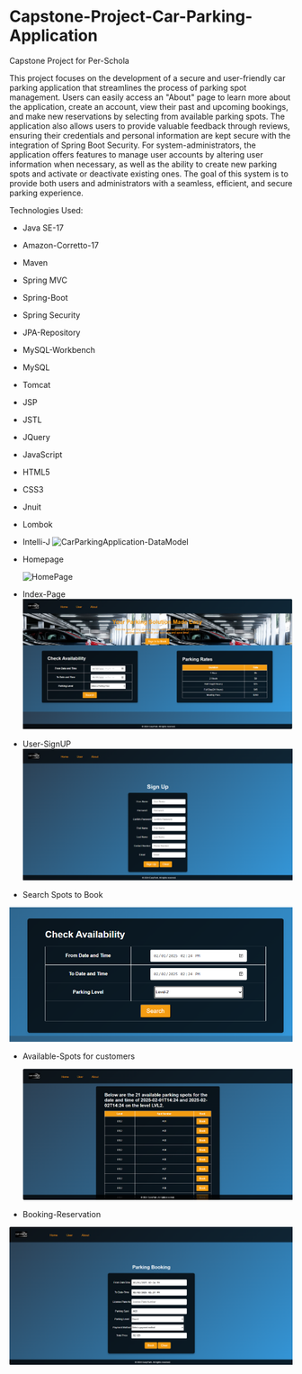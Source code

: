 # Capstone-Project-Car-Parking-Application
Capstone Project for Per-Schola

This project focuses on the development of a secure and user-friendly car parking application that streamlines the process of parking spot management. Users can easily access an "About" page to learn more about the application, create an account, view their past and upcoming bookings, and make new reservations by selecting from available parking spots. The application also allows users to provide valuable feedback through reviews, ensuring their credentials and personal information are kept secure with the integration of Spring Boot Security. For system-administrators, the application offers features to manage user accounts by altering user information when necessary, as well as the ability to create new parking spots and activate or deactivate existing ones. The goal of this system is to provide both users and administrators with a seamless, efficient, and secure parking experience.

Technologies Used: 
* Java SE-17
* Amazon-Corretto-17
* Maven
* Spring MVC
* Spring-Boot
* Spring Security
* JPA-Repository
* MySQL-Workbench
* MySQL
* Tomcat
* JSP
* JSTL
* JQuery
* JavaScript
* HTML5
* CSS3
* Jnuit
* Lombok
* Intelli-J
![CarParkingApplication-DataModel](https://github.com/user-attachments/assets/e2776f35-dc18-4c1b-a378-40cc937cf10a)

* Homepage
  
  ![HomePage](https://github.com/user-attachments/assets/598f9682-f09a-4066-b4ac-7f40e3be0458)

* Index-Page
![image alt](https://github.com/hnmnjrkr01/Capstone-Project-Parking-Mangement/blob/916feb6f3471f203f4fad441f140d312fbc1f10a/indexPage.png)

* User-SignUP
![image alt](https://github.com/hnmnjrkr01/Capstone-Project-Parking-Mangement/blob/922abfaacb08956a0577540ed812e52e2bba3034/UserSignUp.png)

* Search Spots to Book

![image alt](https://github.com/hnmnjrkr01/Capstone-Project-Parking-Mangement/blob/922abfaacb08956a0577540ed812e52e2bba3034/avaiableSlotsforUserSearch.png)

* Available-Spots for customers

  ![image alt](https://github.com/hnmnjrkr01/Capstone-Project-Parking-Mangement/blob/a25de96a75ba0db206738881411b0f6b12916f38/avaiableSlotsforUser.png)

*  Booking-Reservation

  ![image alt](https://github.com/hnmnjrkr01/Capstone-Project-Parking-Mangement/blob/922abfaacb08956a0577540ed812e52e2bba3034/bookingReservation.png)



